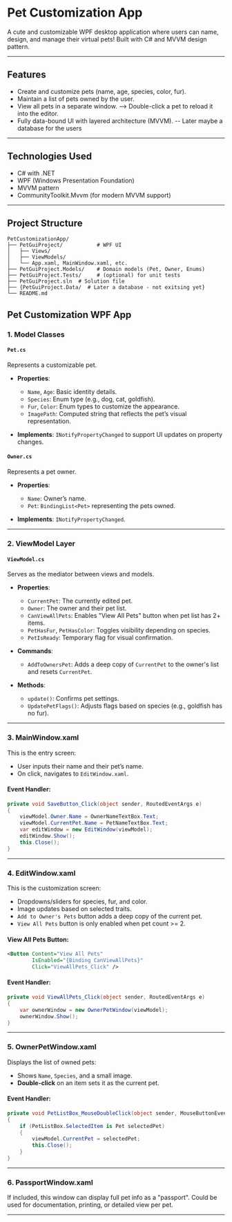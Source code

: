 #  Pet Customization App

A cute and customizable WPF desktop application where users can name, design, and manage their virtual pets! Built with C# and MVVM design pattern.

---

##  Features

-  Create and customize pets (name, age, species, color, fur).
-  Maintain a list of pets owned by the user.
-  View all pets in a separate window. --> Double-click a pet to reload it into the editor.
- Fully data-bound UI with layered architecture (MVVM).
-- Later maybe a database for the users

---

##  Technologies Used

- C# with .NET
- WPF (Windows Presentation Foundation)
- MVVM pattern
- CommunityToolkit.Mvvm (for modern MVVM support)

---

##  Project Structure

```plaintext
PetCustomizationApp/
├── PetGuiProject/           # WPF UI
│   ├── Views/
│   ├── ViewModels/
│   └── App.xaml, MainWindow.xaml, etc.
├── PetGuiProject.Models/    # Domain models (Pet, Owner, Enums)
├── PetGuiProject.Tests/     # (optional) for unit tests
├── PetGuiProject.sln  # Solution file
├── {PetGuiProject.Data/  # Later a database - not exitsing yet}
└── README.md
```

##  Pet Customization WPF App 

###  1. Model Classes

#### `Pet.cs`

Represents a customizable pet.

* **Properties**:

  * `Name`, `Age`: Basic identity details.
  * `Species`: Enum type (e.g., dog, cat, goldfish).
  * `Fur`, `Color`: Enum types to customize the appearance.
  * `ImagePath`: Computed string that reflects the pet’s visual representation.
* **Implements**: `INotifyPropertyChanged` to support UI updates on property changes.

#### `Owner.cs`

Represents a pet owner.

* **Properties**:

  * `Name`: Owner’s name.
  * `Pet`: `BindingList<Pet>` representing the pets owned.
* **Implements**: `INotifyPropertyChanged`.

---

###  2. ViewModel Layer

#### `ViewModel.cs`

Serves as the mediator between views and models.

* **Properties**:

  * `CurrentPet`: The currently edited pet.
  * `Owner`: The owner and their pet list.
  * `CanViewAllPets`: Enables "View All Pets" button when pet list has 2+ items.
  * `PetHasFur`, `PetHasColor`: Toggles visibility depending on species.
  * `PetIsReady`: Temporary flag for visual confirmation.

* **Commands**:

  * `AddToOwnersPet`: Adds a deep copy of `CurrentPet` to the owner's list and resets `CurrentPet`.

* **Methods**:

  * `update()`: Confirms pet settings.
  * `UpdatePetFlags()`: Adjusts flags based on species (e.g., goldfish has no fur).

---

###  3. MainWindow\.xaml

This is the entry screen:

* User inputs their name and their pet’s name.
* On click, navigates to `EditWindow.xaml`.

#### Event Handler:

```csharp
private void SaveButton_Click(object sender, RoutedEventArgs e)
{
    viewModel.Owner.Name = OwnerNameTextBox.Text;
    viewModel.CurrentPet.Name = PetNameTextBox.Text;
    var editWindow = new EditWindow(viewModel);
    editWindow.Show();
    this.Close();
}
```

---

### 4. EditWindow\.xaml

This is the customization screen:

* Dropdowns/sliders for species, fur, and color.
* Image updates based on selected traits.
* `Add to Owner's Pets` button adds a deep copy of the current pet.
* `View All Pets` button is only enabled when pet count >= 2.

#### View All Pets Button:

```xml
<Button Content="View All Pets"
        IsEnabled="{Binding CanViewAllPets}"
        Click="ViewAllPets_Click" />
```

#### Event Handler:

```csharp
private void ViewAllPets_Click(object sender, RoutedEventArgs e)
{
    var ownerWindow = new OwnerPetWindow(viewModel);
    ownerWindow.Show();
}
```

---

###  5. OwnerPetWindow\.xaml

Displays the list of owned pets:

* Shows `Name`, `Species`, and a small image.
* **Double-click** on an item sets it as the current pet.

#### Event Handler:

```csharp
private void PetListBox_MouseDoubleClick(object sender, MouseButtonEventArgs e)
{
    if (PetListBox.SelectedItem is Pet selectedPet)
    {
        viewModel.CurrentPet = selectedPet;
        this.Close();
    }
}
```

---

###  6. PassportWindow\.xaml 

If included, this window can display full pet info as a "passport". Could be used for documentation, printing, or detailed view per pet.

---




